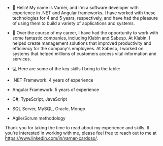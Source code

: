 - 👋 Hello! My name is Varner, and I'm a software developer with experience in .NET and Angular frameworks. I have worked with these technologies for 4 and 5 years, respectively, and have had the pleasure of using them to build a variety of applications and systems.
- 💼 Over the course of my career, I have had the opportunity to work with some fantastic companies, including Klabin and Sabesp. At Klabin, I helped create management solutions that improved productivity and efficiency for the company's employees. At Sabesp, I worked on systems that helped millions of customers access vital information and services.
- 💻 Here are some of the key skills I bring to the table:

- .NET Framework: 4 years of experience
- Angular Framework: 5 years of experience
- C#, TypeScript, JavaScript
- SQL Server, MySQL, Oracle, Mongo
- Agile/Scrum methodology

Thank you for taking the time to read about my experience and skills. If you're interested in working with me, please feel free to reach out to me at https://www.linkedin.com/in/varner-cardoso/.

<!---
varner14/varner14 is a ✨ special ✨ repository because its `README.md` (this file) appears on your GitHub profile.
You can click the Preview link to take a look at your changes.
--->
